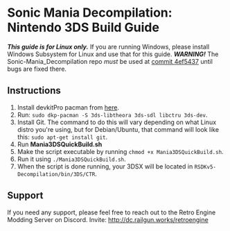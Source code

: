 # Sonic Mania Decompilation: Nintendo 3DS Build Guide

***This guide is for Linux only.*** If you are running Windows, please install Windows Subsystem for Linux and use that for this guide.
***WARNING!*** The Sonic-Mania_Decompilation repo *must* be used at [
commit 4ef5437](https://github.com/Rubberduckycooly/Sonic-Mania-Decompilation/commit/4ef543749a29f17ce904217140c8bbff6eea3e77 ) until bugs are fixed there.

## Instructions

1. Install devkitPro pacman from [here](https://devkitpro.org/wiki/devkitPro_pacman).
2. Run: `sudo dkp-pacman -S 3ds-libtheora 3ds-sdl libctru 3ds-dev`.
3. Install Git. The command to do this will vary depending on what Linux distro you're using, but for Debian/Ubuntu, that command will look like this: `sudo apt-get install git`.
4. Run **Mania3DSQuickBuild.sh**
5. Make the script executable by running `chmod +x Mania3DSQuickBuild.sh`.
6. Run it using `./Mania3DSQuickBuild.sh`.
7. When the script is done running, your 3DSX will be located in `RSDKv5-Decompilation/bin/3DS/CTR`.

## Support

If you need any support, please feel free to reach out to the Retro Engine Modding Server on Discord. Invite: http://dc.railgun.works/retroengine
